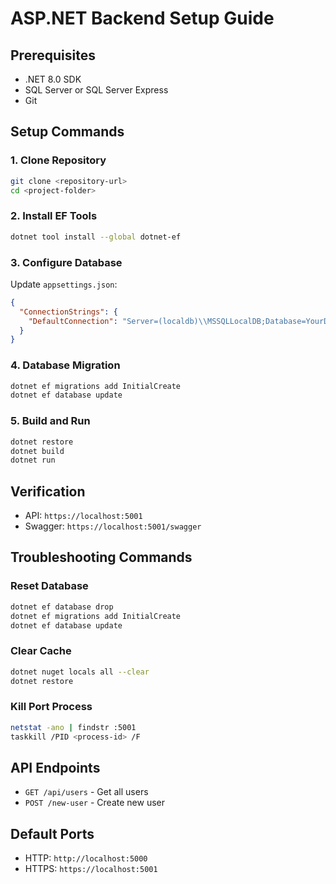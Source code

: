 ﻿# ASP.NET Backend Setup Guide

## Prerequisites
- .NET 8.0 SDK
- SQL Server or SQL Server Express
- Git

## Setup Commands

### 1. Clone Repository
```bash
git clone <repository-url>
cd <project-folder>
```

### 2. Install EF Tools
```bash
dotnet tool install --global dotnet-ef
```

### 3. Configure Database
Update `appsettings.json`:
```json
{
  "ConnectionStrings": {
    "DefaultConnection": "Server=(localdb)\\MSSQLLocalDB;Database=YourDatabaseName;Trusted_Connection=true"
  }
}
```

### 4. Database Migration
```bash
dotnet ef migrations add InitialCreate
dotnet ef database update
```

### 5. Build and Run
```bash
dotnet restore
dotnet build
dotnet run
```

## Verification
- API: `https://localhost:5001`
- Swagger: `https://localhost:5001/swagger`

## Troubleshooting Commands

### Reset Database
```bash
dotnet ef database drop
dotnet ef migrations add InitialCreate
dotnet ef database update
```

### Clear Cache
```bash
dotnet nuget locals all --clear
dotnet restore
```

### Kill Port Process
```bash
netstat -ano | findstr :5001
taskkill /PID <process-id> /F
```

## API Endpoints
- `GET /api/users` - Get all users
- `POST /new-user` - Create new user

## Default Ports
- HTTP: `http://localhost:5000`
- HTTPS: `https://localhost:5001`
